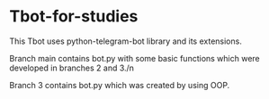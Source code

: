 # Tbot-for-studies

This Tbot uses python-telegram-bot library and its extensions.

Branch main contains bot.py with some basic functions which were developed in branches 2 and 3./n

Branch 3 contains bot.py which was created by using OOP.
